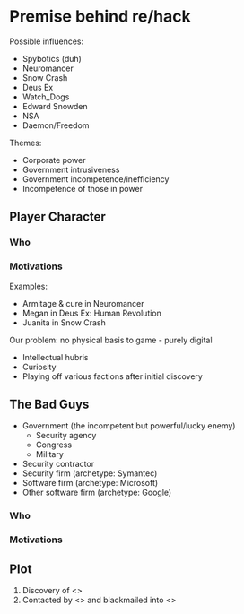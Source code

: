 # Premise behind re/hack

Possible influences:

- Spybotics (duh)
- Neuromancer
- Snow Crash
- Deus Ex
- Watch_Dogs
- Edward Snowden
- NSA
- Daemon/Freedom

Themes:

- Corporate power
- Government intrusiveness
- Government incompetence/inefficiency
- Incompetence of those in power

## Player Character

### Who

### Motivations

Examples:
- Armitage & cure in Neuromancer
- Megan in Deus Ex: Human Revolution
- Juanita in Snow Crash

Our problem: no physical basis to game - purely digital

- Intellectual hubris
- Curiosity
- Playing off various factions after initial discovery

## The Bad Guys

- Government (the incompetent but powerful/lucky enemy)
  - Security agency
  - Congress
  - Military
- Security contractor
- Security firm (archetype: Symantec)
- Software firm (archetype: Microsoft)
- Other software firm (archetype: Google)

### Who

### Motivations

## Plot

1. Discovery of <>
1. Contacted by <> and blackmailed into <>
